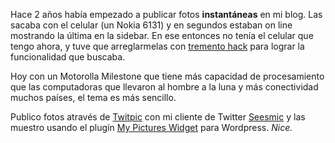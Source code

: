 <html><body><p>Hace 2 años había empezado a publicar fotos <strong>instantáneas</strong> en mi blog. Las sacaba con el celular (un Nokia 6131) y en segundos estaban on line mostrando la última en la sidebar. En ese entonces no tenía el celular que tengo ahora, y tuve que arreglarmelas con <a href="http://www.juanjoconti.com.ar/2008/08/18/fotografiando-desde-el-camino/" target="_blank">tremento hack</a> para lograr la funcionalidad que buscaba.



Hoy con un Motorolla Milestone que tiene más capacidad de procesamiento que las computadoras que llevaron al hombre a la luna y más conectividad muchos países, el tema es más sencillo.



Publico fotos através de <a href="http://twitpic.com/photos/jjconti" target="_blank">Twitpic</a> con mi cliente de Twitter <a href="http://seesmic.com/" target="_blank">Seesmic</a> y las muestro usando el plugín <a href="http://wordpress.org/extend/plugins/my-twitpics/screenshots/" target="_blank">My Pictures Widget</a> para Wordpress. <em>Nice.</em></p></body></html>